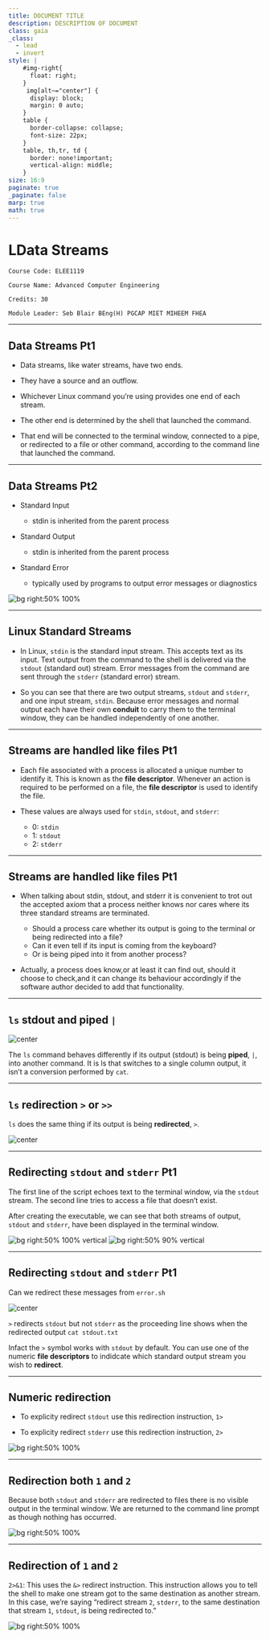 ```yaml
---
title: DOCUMENT TITLE
description: DESCRIPTION OF DOCUMENT
class: gaia
_class:
  - lead
  - invert
style: |
    #img-right{
      float: right;
    }
     img[alt~="center"] {
      display: block;
      margin: 0 auto;
    }
    table {
      border-collapse: collapse;
      font-size: 22px;
    }
    table, th,tr, td {
      border: none!important;
      vertical-align: middle;
    }
size: 16:9
paginate: true
_paginate: false
marp: true
math: true
---
```


# LData Streams

    Course Code: ELEE1119

    Course Name: Advanced Computer Engineering

    Credits: 30

    Module Leader: Seb Blair BEng(H) PGCAP MIET MIHEEM FHEA

---

## Data Streams Pt1

- Data streams, like water streams, have two ends. ​

- They have a source and an outflow. ​

- Whichever Linux command you’re using provides one end of each stream. ​

- The other end is determined by the shell that launched the command. ​

- That end will be connected to the terminal window, connected to a pipe, or redirected to a file or other command, according to the command line that launched the command.​

---

## Data Streams Pt2

- Standard Input​
  - stdin is inherited from the parent process​

- Standard Output​
  - stdin is inherited from the parent process​

- Standard Error​
  - typically used by programs to output error messages or diagnostics ​

![bg right:50% 100%](./figures/datastreams.png)​

<!-- 
stdin and stdout: unless redirected 

stderr stream is independent to stdout and therefore can be redirected separately..
-->
---

## Linux Standard Streams

- In Linux, `stdin` is the standard input stream. This accepts text as its input. Text output from the command to the shell is delivered via the `stdout` (standard out) stream. Error messages from the command are sent through the `stderr` (standard error) stream.​​

- So you can see that there are two output streams, `stdout` and `stderr`, and one input stream, `stdin`. Because error messages and normal output each have their own **conduit** to carry them to the terminal window, they can be handled independently of one another.​

---
## Streams ​are handled like files Pt1

- Each file associated with a process is allocated a unique number to identify it. This is known as the **file descriptor**. Whenever an action is required to be performed on a file, the **file descriptor** is used to identify the file.​

- These values are always used for `stdin`, `stdout`, and `stderr`:​
  - 0: `stdin​`
  - 1: `stdout`​
  - 2: `stderr​`

<!-- ​Streams in Linux, like almost everything else, are treated as though they were files. You can **read** text from a file, and you can write text into a file. Both of these actions involve a **stream** of data. -->

---
## Streams ​are handled like files Pt1

- When talking about stdin, stdout, and stderr it is convenient to trot out the accepted axiom that a process neither knows nor cares where its three standard streams are terminated. ​
  - Should a process care whether its output is going to the terminal or being redirected into a file? ​
  - Can it even tell if its input is coming from the keyboard?​
  - Or is being piped into it from another process?​

- Actually, a process does know,or at least it can find out, should it choose to check,and it can change its behaviour accordingly if the software author decided to add that functionality.​

---

## `ls` stdout and piped `|`

![center](figures/ls.png)

​The `ls` command behaves differently if its output (stdout) is being **piped**, `|`, into another command. It is ls that switches to a single column output, it isn’t a conversion performed by `cat`. ​

---

## `ls` redirection `>` or `>>`

`ls` does the same thing if its output is being **redirected**, `>`.

![center](./figures/lsRedirection.png)

---

## Redirecting `stdout` and `stderr` Pt1

The first line of the script echoes text to the terminal window, via the `stdout` stream. The second line tries to access a file that doesn’t exist.

After creating the executable, we can see that both streams of output, `stdout` and `stderr`, have been displayed in the terminal window.​

![bg right:50% 100% vertical](./figures/errorsh.png)
![bg right:50% 90% vertical](./figures/errorshoutput.png)

---


## Redirecting `stdout` and `stderr` Pt1

Can we redirect these messages from `error.sh`

![center](./figures/errorshredirectionstdout.png)

`>` redirects `stdout` but not `stderr` as the proceeding line shows when the redirected output `cat stdout.txt`

Infact the `>` symbol works with `stdout` by default. You can use one of the numeric **file descriptors** to indidcate which standard output stream you wish to **redirect**.

---

## Numeric redirection

- To explicity redirect `stdout` use this redirection instruction, `1>`

- To explicity redirect `stderr` use this redirection instruction, `2>`

![bg right:50% 100%](./figures/numericredirect.png)

---

## Redirection both `1` and `2`

Because both `stdout` and `stderr` are redirected to files there is no visible output in the terminal window. We are returned to the command line prompt as though nothing has occurred.​

![bg right:50% 100%](./figures/errorshredirectionsbothseperatefiles.png)

---

## Redirection of `1` and `2`

`2>&1`: This uses the `&>` redirect instruction. This instruction allows you to tell the shell to make one stream got to the same destination as another stream. In this case, we’re saying “redirect stream `2`, `stderr`, to the same destination that stream `1`, `stdout`, is being redirected to.”​

![bg right:50% 100%](./figures/errorshredirectionsbothsamefile.png)